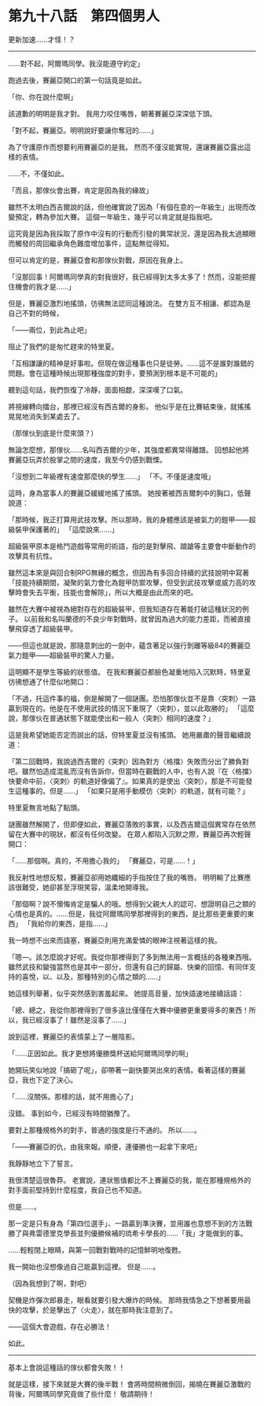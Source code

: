 # 第九十八話　第四個男人

更新加速……才怪！？

---

……對不起，阿爾瑪同學。我沒能遵守約定」

跑過去後，賽麗亞開口的第一句話竟是如此。

「你、你在說什麼啊」

該道歉的明明是我才對。
我用力咬住嘴唇，朝著賽麗亞深深低下頭。

「對不起，賽麗亞。明明說好要讓你奪冠的……」

為了守護原作而想要利用賽麗亞的是我。
然而不僅沒能實現，還讓賽麗亞露出這樣的表情。

……不，不僅如此。

「而且，那傢伙會出賽，肯定是因為我的緣故」

雖然不太明白西吉爾說的話，但他確實說了因為「有個在意的一年級生」出現而改變預定，轉為參加大賽。
這個一年級生，幾乎可以肯定就是指我吧。

這究竟是因為我採取了原作中沒有的行動而引發的異常狀況，還是因為我太過顯眼而觸發的周回繼承角色難度增加事件，這點無從得知。

但可以肯定的是，賽麗亞會和那傢伙對戰，原因在我身上。

「沒那回事！阿爾瑪同學真的對我很好，我已經得到太多太多了！然而，沒能把握住機會的我才是……」

但是，賽麗亞激烈地搖頭，彷彿無法認同這種說法。
在雙方互不相讓、都認為是自己不對的時候，

「――兩位，到此為止吧」

阻止了我們的是匆忙趕來的特里夏。

「互相謙讓的精神是好事啦。但現在做這種事也只是徒勞。……這不是誰對誰錯的問題。會在這種時候出現那種強度的對手，要預測到根本是不可能的」

聽到這句話，我們恢復了冷靜，面面相覷，深深嘆了口氣。

將視線轉向擂台，那裡已經沒有西吉爾的身影。
他似乎是在比賽結束後，就搖搖晃晃地消失到某處去了。

（那傢伙到底是什麼來頭？）

無論怎麼想，那傢伙……名叫西吉爾的少年，其強度都異常得離譜。
回想起他將賽麗亞玩弄於股掌之間的速度，我至今仍感到戰慄。

「沒想到二年級裡有速度那麼快的學生……」
「不。不僅是速度哦」

這時，身為當事人的賽麗亞緩緩地搖了搖頭。
她按著被西吉爾刺中的胸口，低聲說道：

「那時候，我正打算用武技攻擊。所以那時，我的身體應該是被氣力的鎧甲——超級裝甲保護著的」
「這麼說來……」

超級裝甲原本是格鬥遊戲等常用的術語，指的是對擊飛、踉蹌等主要會中斷動作的攻擊具有抗性。

雖然這本來是與回合制RPG無緣的概念，但因為有多回合持續的武技說明中寫著「技能持續期間，凝聚的氣力會化為鎧甲防禦攻擊，但受到武技攻擊或威力高的攻擊時會失去平衡，技能也會解除」，所以大概是由此而來的吧。

雖然在大賽中被視為絕對存在的超級裝甲，但我知道存在著能打破這種狀況的例子。
以前我和名叫蘭德的不良少年對戰時，就曾因為過大的能力差距，而被直接擊飛穿透了超級裝甲。

――但這也就是說，那隨意刺出的一劍中，蘊含著足以強行剝離等級84的賽麗亞氣力鎧甲——超級裝甲的驚人力量。

這明顯不是學生等級的狀態值。
在我和賽麗亞都臉色凝重地陷入沉默時，特里夏彷彿想通了什麼似地開口：

「不過，托這件事的福，倒是解開了一個謎團。恐怕那傢伙並不是靠〈突刺〉一路贏到現在的。他是在不使用武技的情況下重現了〈突刺〉，並以此取勝的」
「這麼說，那傢伙在普通狀態下就能使出和一般人〈突刺〉相同的速度？」

這是我希望她能否定而說出的話，但特里夏並沒有搖頭。
她用嚴肅的聲音繼續說道：

「第二回戰時，我說過西吉爾的〈突刺〉因為對方〈格擋〉失敗而分出了勝負對吧。雖然怕造成混亂而沒有告訴你，但當時在觀戰的人中，也有人說『在〈格擋〉快要命中前，〈突刺〉的軌道好像偏了』。如果真的是使出〈突刺〉，那是不可能發生這種事的。但是……」
「如果只是用手動模仿〈突刺〉的軌道，就有可能？」

特里夏無言地點了點頭。

謎團雖然解開了，但即便如此，賽麗亞落敗的事實，以及西吉爾這個異常存在依然留在大賽中的現狀，都沒有任何改變。
在眾人都陷入沉默之際，賽麗亞再次輕聲開口：

「……那個啊。真的，不用擔心我的」
「賽麗亞，可是……！」

我反射性地想反駁，賽麗亞卻用她纖細的手指按住了我的嘴唇。
明明輸了比賽應該很難受，她卻甚至浮現笑容，溫柔地開導我。

「那個啊？說不懊悔肯定是騙人的哦。想得到父親大人的認可、想證明自己之類的心情也是真的。……但是，我從阿爾瑪同學那裡得到的東西，是比那些更重要的東西」
「我給你的東西，是指……」

我一時想不出來而語塞，賽麗亞則用充滿愛憐的眼神注視著這樣的我。

「嗯—。該怎麼說才好呢。我從你那裡得到了多到無法用一言概括的各種東西哦。雖然武技和變強當然也是其中一部分，但還有自己的歸屬、快樂的回憶、有同伴支持的喜悅，以、以及，那種特別的心情之類的……」

她這樣列舉著，似乎突然感到害羞起來。
她提高音量，加快語速地接續話語：

「總、總之，我從你那裡得到了很多遠比僅僅在大賽中優勝更重要得多的東西！所以，我已經沒事了！雖然是沒事了……」

說到這裡，賽麗亞的表情蒙上了一層陰影。

「……正因如此。我才更想將優勝獎杯送給阿爾瑪同學的啊」

她開玩笑似地說「搞砸了呢」，卻帶著一副快要哭出來的表情。看著這樣的賽麗亞，我也下定了決心。

「……沒關係。那樣的話，就不用擔心了」

沒錯。
事到如今，已經沒有時間猶豫了。

要對上那種規格外的對手，普通的強度是行不通的。
所以……。

「――賽麗亞的仇，由我來報。順便，連優勝也一起拿下來吧」

我靜靜地立下了誓言。

我很清楚這很魯莽。
老實說，連狀態值都比不上賽麗亞的我，能在那種規格外的對手面前堅持到什麼程度，我自己也不知道。

但是……。

那一定是只有身為「第四位選手」、一路贏到準決賽，並用誰也意想不到的方法戰勝了與弗雷德里克學長並列優勝候補的琉希卡學長的……「我」才能做到的事。

……輕輕閉上眼睛，與第一回戰對戰時的記憶鮮明地復甦。

我一開始也沒想像過自己能贏到這裡。
但是……。

（因為我想到了啊，對吧）

契機是炸彈次郎暴走，眼看就要引發大爆炸的時候。
那時我情急之下想著要用最快的攻擊，於是擊出了〈火走〉，就在那時我注意到了。

――這個大會遊戲，存在必勝法！

如此。

---

基本上會說這種話的傢伙都會失敗！！

就是這樣，接下來就是大賽的後半戰！
會將時間稍微倒回，揭曉在賽麗亞激戰的背後，阿爾瑪同學究竟做了些什麼！
敬請期待！